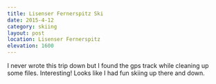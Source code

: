 ```yaml
---
title: Lisenser Fernerspitz Ski
date: 2015-4-12
category: skiing
layout: post
location: Lisenser Fernerspitz
elevation: 1600
---
```


I never wrote this trip down but I found the gps track while cleaning up some files.
Interesting! Looks like I had fun skiing up there and down.
